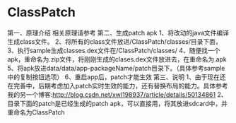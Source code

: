 # ClassPatch
第一、原理介绍
   相关原理请参考
第二、生成patch apk
    1、将改动的java文件编译生成class文件。
    2、将所有的class文件放进/ClassPatch/classes/目录下面，
    3、执行sample生成classes.dex文件在/ClassPatch/classes/
    4、随便找一个apk，重命名为.zip文件，将刚刚生成的clases.dex文件放进去，在重命名为.apk
    5、将apk放进data/data/app-packageName/patch目录下。（具体参考sample中的复制按钮选项）
    6、重启app后，patch才能生效
第三、说明
   1、由于现在还在完善中，后期考虑加入patch实时生效的能力，还有替换布局的能力。具体参考我的另一个博客:http://blog.csdn.net/xwl198937/article/details/50134861
   2、目录下面的patch是已经生成的patch apk，可以直接用，将其放进sdcard中，并重命名为ClassPatch

